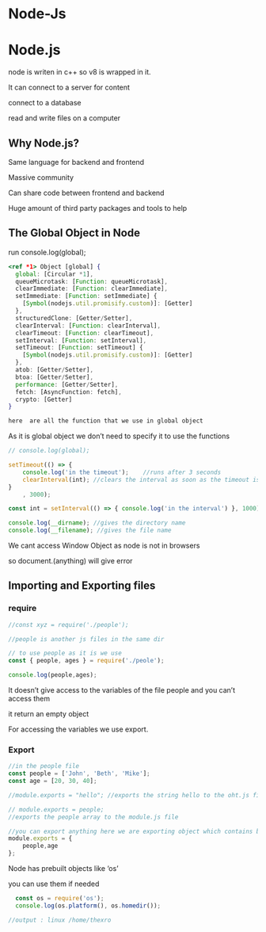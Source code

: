 # Node-Js
# Node.js

node is writen in c++ so v8 is wrapped in it.

It can connect to a server for content

connect to a database

read and write files on a computer

## Why Node.js?

Same language for backend and frontend

Massive community  

Can share code between frontend and backend

Huge amount of third party packages and tools to help

## The Global Object in Node

run console.log(global);

```jsx
<ref *1> Object [global] {
  global: [Circular *1],
  queueMicrotask: [Function: queueMicrotask],
  clearImmediate: [Function: clearImmediate],
  setImmediate: [Function: setImmediate] {
    [Symbol(nodejs.util.promisify.custom)]: [Getter]
  },
  structuredClone: [Getter/Setter],
  clearInterval: [Function: clearInterval],
  clearTimeout: [Function: clearTimeout],
  setInterval: [Function: setInterval],
  setTimeout: [Function: setTimeout] {
    [Symbol(nodejs.util.promisify.custom)]: [Getter]
  },
  atob: [Getter/Setter],
  btoa: [Getter/Setter],
  performance: [Getter/Setter],
  fetch: [AsyncFunction: fetch],
  crypto: [Getter]
}

here  are all the function that we use in global object
```

As it is global object we don’t need to specify it to use the functions

```jsx
// console.log(global);

setTimeout(() => {
    console.log('in the timeout');    //runs after 3 seconds 
    clearInterval(int); //clears the interval as soon as the timeout is done 
}
    , 3000);

const int = setInterval(() => { console.log('in the interval') }, 1000);    //runs every second

console.log(__dirname); //gives the directory name
console.log(__filename); //gives the file name
```

We cant access Window Object as node is not in browsers 

so document.(anything) will give error

## Importing and Exporting files

### require

```jsx
//const xyz = require('./people');

//people is another js files in the same dir

// to use people as it is we use 
const { people, ages } = require('./peole');

console.log(people,ages);
```

It doesn’t give access to the variables of the file people and you can’t access them 

it return an empty object 

For accessing the variables we use export.

### Export

```jsx
//in the people file
const people = ['John', 'Beth', 'Mike'];
const age = [20, 30, 40];

//module.exports = "hello"; //exports the string hello to the oht.js file

// module.exports = people;
//exports the people array to the module.js file

//you can export anything here we are exporting object which contains both people and age
module.exports = {
    people,age
};

```

Node has prebuilt objects like ‘os’

you can use them if needed

```jsx
  const os = require('os');
  console.log(os.platform(), os.homedir());

//output : linux /home/thexro
```
